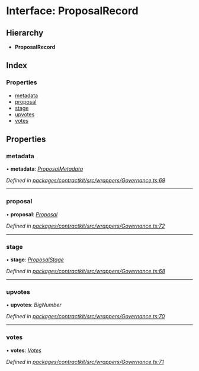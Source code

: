 # Interface: ProposalRecord

## Hierarchy

* **ProposalRecord**

## Index

### Properties

* [metadata](_wrappers_governance_.proposalrecord.md#metadata)
* [proposal](_wrappers_governance_.proposalrecord.md#proposal)
* [stage](_wrappers_governance_.proposalrecord.md#stage)
* [upvotes](_wrappers_governance_.proposalrecord.md#upvotes)
* [votes](_wrappers_governance_.proposalrecord.md#votes)

## Properties

###  metadata

• **metadata**: *[ProposalMetadata](_wrappers_governance_.proposalmetadata.md)*

*Defined in [packages/contractkit/src/wrappers/Governance.ts:69](https://github.com/celo-org/celo-monorepo/blob/6049da1fa/packages/contractkit/src/wrappers/Governance.ts#L69)*

___

###  proposal

• **proposal**: *[Proposal](../modules/_wrappers_governance_.md#proposal)*

*Defined in [packages/contractkit/src/wrappers/Governance.ts:72](https://github.com/celo-org/celo-monorepo/blob/6049da1fa/packages/contractkit/src/wrappers/Governance.ts#L72)*

___

###  stage

• **stage**: *[ProposalStage](../enums/_wrappers_governance_.proposalstage.md)*

*Defined in [packages/contractkit/src/wrappers/Governance.ts:68](https://github.com/celo-org/celo-monorepo/blob/6049da1fa/packages/contractkit/src/wrappers/Governance.ts#L68)*

___

###  upvotes

• **upvotes**: *BigNumber*

*Defined in [packages/contractkit/src/wrappers/Governance.ts:70](https://github.com/celo-org/celo-monorepo/blob/6049da1fa/packages/contractkit/src/wrappers/Governance.ts#L70)*

___

###  votes

• **votes**: *[Votes](_wrappers_governance_.votes.md)*

*Defined in [packages/contractkit/src/wrappers/Governance.ts:71](https://github.com/celo-org/celo-monorepo/blob/6049da1fa/packages/contractkit/src/wrappers/Governance.ts#L71)*
